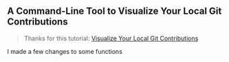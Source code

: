 ## A Command-Line Tool to Visualize Your Local Git Contributions
> Thanks for this tutorial: [Visualize Your Local Git Contributions](https://flaviocopes.com/go-git-contributions/)

I made a few changes to some functions